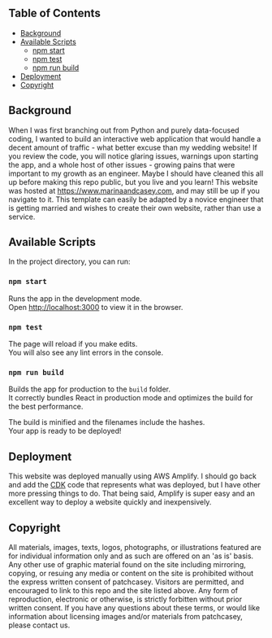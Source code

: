 ## Table of Contents
- [Background](#background)
- [Available Scripts](#available-scripts)
  - [npm start](#npm-start)
  - [npm test](#npm-test)
  - [npm run build](#npm-run-build)
- [Deployment](#deployment)
- [Copyright](#copyright)

## Background

When I was first branching out from Python and purely data-focused coding, I wanted to build an interactive web application that would handle a decent amount of traffic - what better excuse than my wedding website! If you review the code, you will notice glaring issues, warnings upon starting the app, and a whole host of other issues - growing pains that were important to my growth as an engineer. Maybe I should have cleaned this all up before making this repo public, but you live and you learn! This website was hosted at https://www.marinaandcasey.com, and may still be up if you navigate to it. This template can easily be adapted by a novice engineer that is getting married and wishes to create their own website, rather than use a service.

## Available Scripts

In the project directory, you can run:

### `npm start`

Runs the app in the development mode.<br>
Open [http://localhost:3000](http://localhost:3000) to view it in the browser.

### `npm test`

The page will reload if you make edits.<br>
You will also see any lint errors in the console.

### `npm run build`

Builds the app for production to the `build` folder.<br>
It correctly bundles React in production mode and optimizes the build for the best performance.

The build is minified and the filenames include the hashes.<br>
Your app is ready to be deployed!

## Deployment

This website was deployed manually using AWS Amplify. I should go back and add the [CDK](https://aws.amazon.com/cdk/) code that represents what was deployed, but I have other more pressing things to do. That being said, Amplify is super easy and an excellent way to deploy a website quickly and inexpensively.

## Copyright

All materials, images, texts, logos, photographs, or illustrations featured are for individual information only and as such are offered on an 'as is' basis. Any other use of graphic material found on the site including mirroring, copying, or resuing any media or content on the site is prohibited without the express written consent of patchcasey. Visitors are permitted, and encouraged to link to this repo and the site listed above. Any form of reproduction, electronic or otherwise, is strictly forbitten without prior written consent. If you have any questions about these terms, or would like information about licensing images and/or materials from patchcasey, please contact us.
